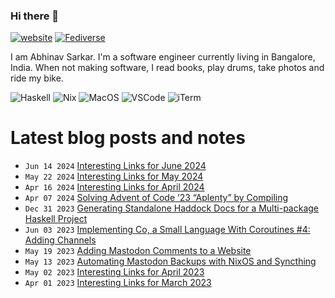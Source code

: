 ### Hi there 👋

[![website](https://img.shields.io/badge/abhinavsarkar.net-blueviolet?style=for-the-badge)](https://abhinavsarkar.net)
<a rel="nofollow me" href="https://fantastic.earth/@abnv"><img style="max-width: 100%;" src="https://img.shields.io/mastodon/follow/109392551762673142?color=%23595aff&amp;domain=https%3A%2F%2Ffantastic.earth&amp;label=%40abnv&amp;logo=Mastodon&amp;logoColor=%23fff&amp;style=for-the-badge" alt="Fediverse"></a>

I am Abhinav Sarkar. I'm a software engineer currently living in Bangalore, India. When not making software, I read books, play drums, take photos and ride my bike.

![Haskell](https://img.shields.io/badge/Haskell-5D4F85?style=for-the-badge&logo=haskell&logoColor=white)
![Nix](https://img.shields.io/badge/NixOS-5277C3?style=for-the-badge&logo=nixos&logoColor=white)
![MacOS](https://img.shields.io/badge/mac%20os-000000?style=for-the-badge&logo=apple&logoColor=white)
![VSCode](https://img.shields.io/badge/VSCode-0078D4?style=for-the-badge&logo=visual%20studio%20code&logoColor=white)
![iTerm](https://img.shields.io/badge/iTerm2-000000?style=for-the-badge&logo=iterm2&logoColor=white)

# Latest blog posts and notes
<!-- BLOG-POST-LIST:START -->
 - <code>Jun 14 2024</code> [Interesting Links for June 2024](https://notes.abhinavsarkar.net/2024/links-06) 
 - <code>May 22 2024</code> [Interesting Links for May 2024](https://notes.abhinavsarkar.net/2024/links-05) 
 - <code>Apr 16 2024</code> [Interesting Links for April 2024](https://notes.abhinavsarkar.net/2024/links-04) 
 - <code>Apr 07 2024</code> [Solving Advent of Code ’23 “Aplenty” by Compiling](https://abhinavsarkar.net/posts/compiling-aoc23-aplenty/?mtm_campaign=feed) 
 - <code>Dec 31 2023</code> [Generating Standalone Haddock Docs for a Multi-package Haskell Project](https://notes.abhinavsarkar.net/2023/standalone-haddock) 
 - <code>Jun 03 2023</code> [Implementing Co, a Small Language With Coroutines #4: Adding Channels](https://abhinavsarkar.net/posts/implementing-co-4/?mtm_campaign=feed) 
 - <code>May 19 2023</code> [Adding Mastodon Comments to a Website](https://notes.abhinavsarkar.net/2023/mastodon-comments) 
 - <code>May 13 2023</code> [Automating Mastodon Backups with NixOS and Syncthing](https://notes.abhinavsarkar.net/2023/mastodon-backup) 
 - <code>May 02 2023</code> [Interesting Links for April 2023](https://notes.abhinavsarkar.net/2023/links-23-04) 
 - <code>Apr 01 2023</code> [Interesting Links for March 2023](https://notes.abhinavsarkar.net/2023/links-23-03) <!-- BLOG-POST-LIST:END -->
